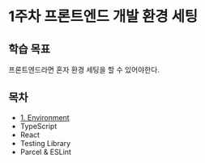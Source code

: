 # 1주차 프론트엔드 개발 환경 세팅

## 학습 목표

프론트엔드라면 혼자 환경 세팅을 할 수 있어야한다.

## 목차
- [1. Environment](week01/environment.md)
- TypeScript
- React
- Testing Library
- Parcel & ESLint